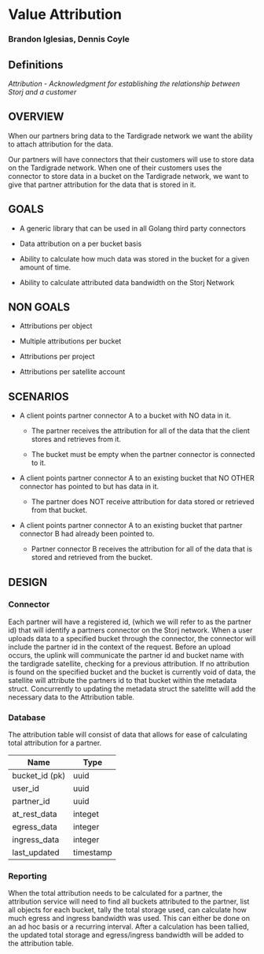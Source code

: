 # Value Attribution

### Brandon Iglesias, Dennis Coyle


## Definitions

*Attribution* - _Acknowledgment for establishing the relationship between Storj and a customer_

## OVERVIEW

When our partners bring data to the Tardigrade network we want the ability to attach attribution for the data. 

Our partners will have connectors that their customers will use to store data on the Tardigrade network. When one of their customers uses the connector to store data in a bucket on the Tardigrade network, we want to give that partner attribution for the data that is stored in it.

## GOALS


* A generic library that can be used in all  Golang third party connectors

* Data attribution on a per bucket basis

* Ability to calculate how much data was stored in the bucket for a given amount of time. 

* Ability to calculate attributed data bandwidth on the Storj Network


## NON GOALS

* Attributions per object

* Multiple attributions per bucket

* Attributions per project

* Attributions per satellite account



## SCENARIOS


* A client points partner connector A to a bucket with NO data in it.

	* The partner receives the attribution for all of the data that the client stores and retrieves from it. 

	* The bucket must be empty when the partner connector is connected to it. 

* A client points partner connector A to an existing bucket that NO OTHER connector has pointed to but has data in it. 

	* The partner does NOT receive attribution for data stored or retrieved from that bucket. 

* A client points partner connector A to an existing bucket that partner connector B had already been pointed to. 

	* Partner connector B receives the attribution for all of the data that is stored and retrieved from the bucket. 

## DESIGN
### Connector
Each partner will have a registered id, (which we will refer to as the partner id) that will identify a partners connector on the Storj network.  When a user uploads data to a specified bucket through the connector,  the connector will include the partner id in the context of the request. Before an upload occurs, the uplink will communicate the partner id and bucket name with the tardigrade satellite, checking for a previous attribution. If no attribution is found on the specified bucket and the bucket is currently void of data, the satellite will attribute the partners id to that bucket within the metadata struct. Concurrently to updating the metadata struct the satelitte will add the necessary data to the Attribution table. 

### Database
The attribution table will consist of data that allows for ease of calculating total attribution for a partner. 

| Name  | Type |
| ------------- | ------------- |
| bucket_id (pk) | uuid  | 
| user_id  | uuid  |
| partner_id  | uuid  |
| at_rest_data | integet  |
| egress_data | integer  |
| ingress_data | integer  |
| last_updated | timestamp  |

### Reporting
When the total attribution needs to be calculated for a partner, the attribution service will need to find all buckets attributed to the partner, list all objects for each bucket, tally the total storage used, can calculate how much egress and ingress bandwidth was used. This can either be done on an ad hoc basis or a recurring interval.  After a calculation has been tallied, the updated total storage and egress/ingress bandwidth will be added to the attribution table.
